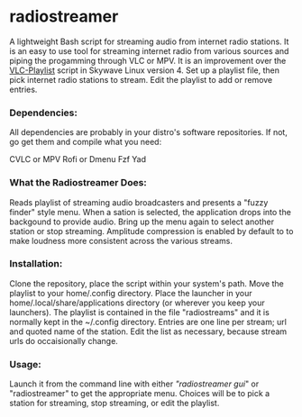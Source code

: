 # radiostreamer

A lightweight Bash script for streaming audio from internet radio stations. It is an easy to use tool for streaming internet radio from various sources and piping the progamming through VLC or MPV. It is an improvement over the [VLC-Playlist](https://github.com/AB9IL/Skywave-Linux-v4/blob/master/vlc-playlist) script in Skywave Linux version 4. Set up a playlist file, then pick internet radio stations to stream. Edit the playlist to add or remove entries.

### Dependencies:

All dependencies are probably in your distro's software repositories. If not, go get them and compile what you need:

CVLC or MPV
Rofi or Dmenu 
Fzf
Yad 

### What the Radiostreamer Does:

Reads playlist of streaming audio broadcasters and presents a "fuzzy finder" style menu.  When a sation is selected, the application drops into the backgound to provide audio.  Bring up the menu again to select another station or stop streaming.  Amplitude compression is enabled by default to to make loudness more consistent across the various streams.

### Installation:

Clone the repository, place the script within your system's path. Move the playlist to your home/.config directory. Place the launcher in your home/.local/share/applications directory (or wherever you keep your launchers). The playlist is contained in the file "radiostreams" and it is normally kept in the ~/.config directory.  Entries are one line per stream; url and quoted name of the station. Edit the list as necessary, because stream urls do occaisionally change.

### Usage:
Launch it from the command line with either _"radiostreamer gui_" or "radiostreamer" to get the appropriate menu. Choices will be to pick a station for streaming, stop streaming, or edit the playlist.
